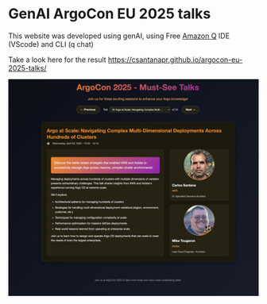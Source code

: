 # GenAI ArgoCon EU 2025 talks

This website was developed using genAI, using Free [Amazon Q](https://aws.amazon.com/q/) IDE (VScode) and CLI (q chat)

Take a look here for the result https://csantanapr.github.io/argocon-eu-2025-talks/

<a href="https://csantanapr.github.io/argocon-eu-2025-talks/">
  <img src="preview.jpg" alt="Preview">
</a>